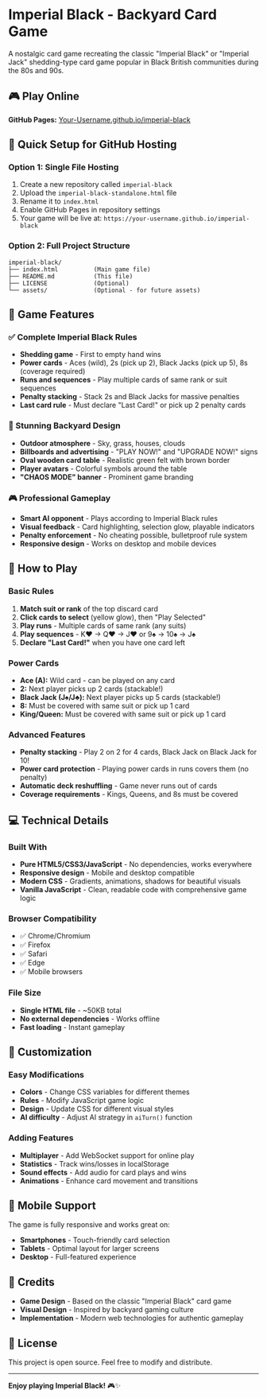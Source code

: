 # Imperial Black - Backyard Card Game

A nostalgic card game recreating the classic "Imperial Black" or "Imperial Jack" shedding-type card game popular in Black British communities during the 80s and 90s.

## 🎮 Play Online

**GitHub Pages:** [Your-Username.github.io/imperial-black](https://your-username.github.io/imperial-black)

## 🚀 Quick Setup for GitHub Hosting

### Option 1: Single File Hosting
1. Create a new repository called `imperial-black`
2. Upload the `imperial-black-standalone.html` file
3. Rename it to `index.html`
4. Enable GitHub Pages in repository settings
5. Your game will be live at: `https://your-username.github.io/imperial-black`

### Option 2: Full Project Structure
```
imperial-black/
├── index.html          (Main game file)
├── README.md           (This file)
├── LICENSE             (Optional)
└── assets/             (Optional - for future assets)
```

## 🎯 Game Features

### ✅ Complete Imperial Black Rules
- **Shedding game** - First to empty hand wins
- **Power cards** - Aces (wild), 2s (pick up 2), Black Jacks (pick up 5), 8s (coverage required)
- **Runs and sequences** - Play multiple cards of same rank or suit sequences
- **Penalty stacking** - Stack 2s and Black Jacks for massive penalties
- **Last card rule** - Must declare "Last Card!" or pick up 2 penalty cards

### 🎨 Stunning Backyard Design
- **Outdoor atmosphere** - Sky, grass, houses, clouds
- **Billboards and advertising** - "PLAY NOW!" and "UPGRADE NOW!" signs
- **Oval wooden card table** - Realistic green felt with brown border
- **Player avatars** - Colorful symbols around the table
- **"CHAOS MODE" banner** - Prominent game branding

### 🎮 Professional Gameplay
- **Smart AI opponent** - Plays according to Imperial Black rules
- **Visual feedback** - Card highlighting, selection glow, playable indicators
- **Penalty enforcement** - No cheating possible, bulletproof rule system
- **Responsive design** - Works on desktop and mobile devices

## 🎯 How to Play

### Basic Rules
1. **Match suit or rank** of the top discard card
2. **Click cards to select** (yellow glow), then "Play Selected"
3. **Play runs** - Multiple cards of same rank (any suits)
4. **Play sequences** - K♥ → Q♥ → J♥ or 9♠ → 10♠ → J♠
5. **Declare "Last Card!"** when you have one card left

### Power Cards
- **Ace (A):** Wild card - can be played on any card
- **2:** Next player picks up 2 cards (stackable!)
- **Black Jack (J♠/J♣):** Next player picks up 5 cards (stackable!)
- **8:** Must be covered with same suit or pick up 1 card
- **King/Queen:** Must be covered with same suit or pick up 1 card

### Advanced Features
- **Penalty stacking** - Play 2 on 2 for 4 cards, Black Jack on Black Jack for 10!
- **Power card protection** - Playing power cards in runs covers them (no penalty)
- **Automatic deck reshuffling** - Game never runs out of cards
- **Coverage requirements** - Kings, Queens, and 8s must be covered

## 💻 Technical Details

### Built With
- **Pure HTML5/CSS3/JavaScript** - No dependencies, works everywhere
- **Responsive design** - Mobile and desktop compatible
- **Modern CSS** - Gradients, animations, shadows for beautiful visuals
- **Vanilla JavaScript** - Clean, readable code with comprehensive game logic

### Browser Compatibility
- ✅ Chrome/Chromium
- ✅ Firefox
- ✅ Safari
- ✅ Edge
- ✅ Mobile browsers

### File Size
- **Single HTML file** - ~50KB total
- **No external dependencies** - Works offline
- **Fast loading** - Instant gameplay

## 🔧 Customization

### Easy Modifications
- **Colors** - Change CSS variables for different themes
- **Rules** - Modify JavaScript game logic
- **Design** - Update CSS for different visual styles
- **AI difficulty** - Adjust AI strategy in `aiTurn()` function

### Adding Features
- **Multiplayer** - Add WebSocket support for online play
- **Statistics** - Track wins/losses in localStorage
- **Sound effects** - Add audio for card plays and wins
- **Animations** - Enhance card movement and transitions

## 📱 Mobile Support

The game is fully responsive and works great on:
- **Smartphones** - Touch-friendly card selection
- **Tablets** - Optimal layout for larger screens
- **Desktop** - Full-featured experience

## 🎊 Credits

- **Game Design** - Based on the classic "Imperial Black" card game
- **Visual Design** - Inspired by backyard gaming culture
- **Implementation** - Modern web technologies for authentic gameplay

## 📄 License

This project is open source. Feel free to modify and distribute.

---

**Enjoy playing Imperial Black!** 🎮✨
